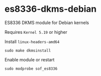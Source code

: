 # es8336-dkms-debian
ES8336 DKMS module for Debian kernels

Requires ```Kernel 5.19``` or higher

Install ```linux-headers-amd64```

```sudo make dkmsinstall```

Enable module or restart

```sudo modprobe sof_es8336```
